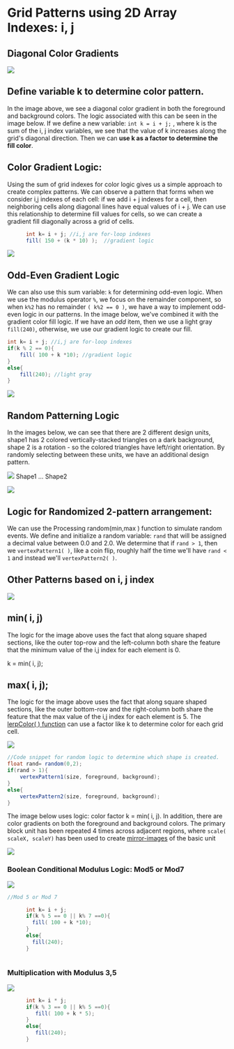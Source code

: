 # Grid Patterns using 2D Array Indexes: i, j

## Diagonal Color Gradients

![](../../.gitbook/assets/screenshot-2017-09-24-08.43.41.png)

## Define variable k to determine color pattern.

In the image above, we see a diagonal color gradient in both the foreground and background colors. The logic associated with this can be seen in the image below. If we define a new variable: `int k = i + j;` , where k is the sum of the i, j index variables, we see that the value of k increases along the grid's diagonal direction. Then we can **use k as a factor to determine the fill color**.

## Color Gradient Logic:

Using the sum of grid indexes for color logic gives us a simple approach to create complex patterns. We can observe a pattern that forms when we consider i,j indexes of each cell: if we add i + j indexes for a cell, then neighboring cells along diagonal lines have equal values of i + j. We can use this relationship to determine fill values for cells, so we can create a gradient fill diagonally across a grid of cells.

```java
      int k= i + j; //i,j are for-loop indexes
      fill( 150 + (k * 10) );  //gradient logic
```

![](../../.gitbook/assets/screenshot-2017-09-24-09.00.41.png)

## Odd-Even Gradient Logic

We can also use this sum variable: `k` for determining odd-even logic. When we use the modulus operator `%`, we focus on the remainder component, so when `k%2` has no remainder `( k%2 == 0 )`, we have a way to implement odd-even logic in our patterns. In the image below, we've combined it with the gradient color fill logic. If we have an _odd_ item, then we use a light gray `fill(240)`, otherwise, we use our gradient logic to create our fill.

```java
int k= i + j; //i,j are for-loop indexes
if(k % 2 == 0){
    fill( 100 + k *10); //gradient logic
}
else{
    fill(240); //light gray
}
```

![](../../.gitbook/assets/screenshot-2017-09-24-09.08.55%20%281%29.png)

## Random Patterning Logic

In the images below, we can see that there are 2 different design units, shape1 has 2 colored vertically-stacked triangles on a dark background, shape 2 is a rotation - so the colored triangles have left/right orientation. By randomly selecting between these units, we have an additional design pattern.

![](../../.gitbook/assets/screenshot-2017-09-24-14.01.11.png) Shape1 ... Shape2

![](../../.gitbook/assets/screenshot-2017-09-24-14.02.04.png)

## Logic for Randomized 2-pattern arrangement:

We can use the Processing random\(min,max \) function to simulate random events. We define and initialize a random variable: `rand` that will be assigned a decimal value between 0.0 and 2.0. We determine that if `rand > 1`, then we `vertexPattern1( )`, like a coin flip, roughly half the time we'll have `rand < 1` and instead we'll `vertexPattern2( )`.

## Other Patterns based on i, j index

![](../../.gitbook/assets/screenshot-2017-09-27-19.38.40.png)

## min\( i, j\)

The logic for the image above uses the fact that along square shaped sections, like the outer top-row and the left-column both share the feature that the minimum value of the i,j index for each element is 0.

k = min\( i, j\);

## max\( i, j\);

The logic for the image above uses the fact that along square shaped sections, like the outer bottom-row and the right-column both share the feature that the max value of the i,j index for each element is 5.  The [lerpColor\( \) function](https://kdoore.gitbooks.io/cs1335/content/lerpcolor-and-map.html) can use a factor like k to determine color for each grid cell.

![](../../.gitbook/assets/screenshot-2017-09-27-19.40.34.png)

```java
//Code snippet for random logic to determine which shape is created.
float rand= random(0,2);
if(rand > 1){
    vertexPattern1(size, foreground, background);
}
else{
    vertexPattern2(size, foreground, background);
}
```

The image below uses logic: color factor k = min\( i, j\). In addition, there are color gradients on both the foreground and background colors. The primary block unit has been repeated 4 times across adjacent regions, where `scale( scaleX, scaleY)` has been used to create [mirror-images](https://kdoore.gitbooks.io/cs1335/content/transforms-for-position-rotation-scale-of-shapematrix-elements.html) of the basic unit

![](../../.gitbook/assets/screenshot-2017-09-27-19.58.32.png)

### Boolean Conditional Modulus Logic: Mod5 or Mod7

![](../../.gitbook/assets/screen-shot-2020-03-28-at-1.46.15-pm.png)

```java
//Mod 5 or Mod 7

      int k= i + j;
      if(k % 5 == 0 || k% 7 ==0){
        fill( 100 + k *10);
      }
      else{
        fill(240);
      }
   

```

### Multiplication with Modulus 3,5

![](../../.gitbook/assets/screen-shot-2020-03-28-at-1.55.50-pm.png)

```java
      int k= i * j;
      if(k % 3 == 0 || k% 5 ==0){
         fill( 100 + k * 5);
      }
      else{
         fill(240);
      }
```

